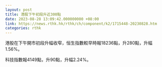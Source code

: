 ```yaml
---
layout: post
title: 港股下午初段升近300點
date: 2023-08-28 13:09:42.000000000 +08:00
link: https://news.rthk.hk/rthk/ch/component/k2/1715448-20230828.htm
categories: rthk
---
```


港股在下午開市初段升幅收窄，恒生指數較早時報18236點，升280點，升幅1.56%。

科技指數報4149點，升90點，升幅2.24%。
